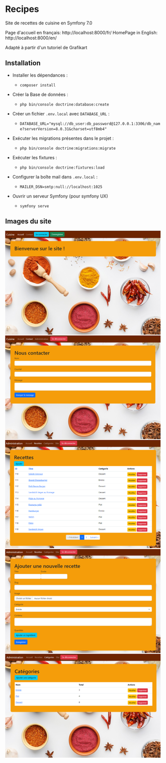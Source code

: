 # Recipes

Site de recettes de cuisine en Symfony 7.0

Page d'accueil en français: http://localhost:8000/fr/
HomePage in English: http://localhost:8000/en/

Adapté à partir d'un tutoriel de Grafikart

## Installation
- Installer les dépendances : 
	- `composer install`
- Créer la Base de données : 
	- `php bin/console doctrine:database:create`
- Créer un fichier ``.env.local`` avec ``DATABASE_URL`` :
	- `DATABASE_URL="mysql://db_user:db_password@127.0.0.1:3306/db_name?serverVersion=8.0.31&charset=utf8mb4"`
- Exécuter les migrations présentes dans le projet : 
	- `php bin/console doctrine:migrations:migrate`
- Exécuter les fixtures : 
	- `php bin/console doctrine:fixtures:load`
- Configurer la boîte mail dans `.env.local` :
	- ``MAILER_DSN=smtp:null://localhost:1025``

- Ouvrir un serveur Symfony (pour symfony UX)
	- `symfony serve`

## Images du site

<img src="docs/home.png" alt="screenshot" style="width:500px;"/>
<img src="docs/contact.png" alt="screenshot" style="width:500px;"/>
<img src="docs/recettes.png" alt="screenshot" style="width:500px;"/>
<img src="docs/ajout-recette.png" alt="screenshot" style="width:500px;"/>
<img src="docs/categories.png" alt="screenshot" style="width:500px;"/>

